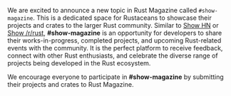 We are excited to announce a new topic in Rust Magazine called `#show-magazine`. This is a dedicated space for Rustaceans to showcase their projects and crates to the larger Rust community. Similar to [Show HN](https://news.ycombinator.com/shownew) or [Show /r/rust](https://www.google.com.hk/search?q=site%3Areddit.com+show+%2Fr%2Frust), **#show-magazine** is an opportunity for developers to share their works-in-progress, completed projects, and upcoming Rust-related events with the community. It is the perfect platform to receive feedback, connect with other Rust enthusiasts, and celebrate the diverse range of projects being developed in the Rust ecosystem.

We encourage everyone to participate in **#show-magazine** by submitting their projects and crates to Rust Magazine. 
